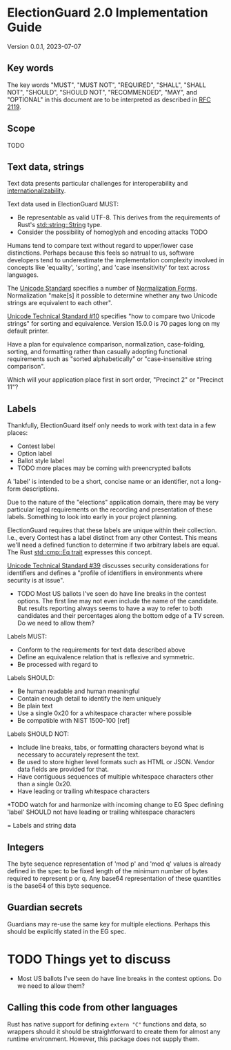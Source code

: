 # ElectionGuard 2.0 Implementation Guide

Version 0.0.1, 2023-07-07

## Key words

The key words "MUST", "MUST NOT", "REQUIRED", "SHALL", "SHALL NOT", "SHOULD",
"SHOULD NOT", "RECOMMENDED",  "MAY", and "OPTIONAL" in this document are to be
interpreted as described in [RFC 2119](https://www.rfc-editor.org/rfc/rfc2119).

## Scope

TODO

## Text data, strings

Text data presents particular challenges for interoperability and [internationalizability](https://www.w3.org/International/i18n-drafts/nav/about).

Text data used in ElectionGuard MUST:
* Be representable as valid UTF-8. This derives from the requirements of Rust's [std::string::String](https://doc.rust-lang.org/std/string/struct.String.html) type.
* Consider the possibility of homoglyph and encoding attacks TODO

Humans tend to compare text without regard to upper/lower case distinctions. Perhaps because this feels so natrual
to us, software developers tend to underestimate the implementation complexity involved in concepts
like 'equality', 'sorting', and 'case insensitivity' for text across languages.

The [Unicode Standard](https://www.unicode.org/versions/latest/) specifies a number of
[Normalization Forms](https://www.unicode.org/reports/tr15/). Normalization "make[s] it possible to determine
whether any two Unicode strings are equivalent to each other".

[Unicode Technical Standard #10](https://www.unicode.org/reports/tr10/) specifies "how to compare two Unicode strings"
for sorting and equivalence. Version 15.0.0 is 70 pages long on my default printer.

Have a plan for equivalence comparison, normalization, case-folding, sorting, and formatting
rather than casually adopting functional requirements such as "sorted alphabetically" or "case-insensitive string comparison".

Which will your application place first in sort order, "Precinct 2" or "Precinct 11"?

## Labels

Thankfully, ElectionGuard itself only needs to work with text data in a few places:
* Contest label
* Option label
* Ballot style label
* TODO more places may be coming with preencrypted ballots

A 'label' is intended to be a short, concise name or an identifier, not a long-form descriptions.

Due to the nature of the "elections" application domain, there may be very particular legal
requirements on the recording and presentation of these labels. Something to look into early
in your project planning.

ElectionGuard requires that these labels are unique within their collection. I.e., every Contest
has a label distinct from any other Contest. This means we'll need a defined function to determine if
two arbitrary labels are equal. The Rust [std::cmp::Eq trait](https://doc.rust-lang.org/std/cmp/trait.Eq.html)
expresses this concept.

[Unicode Technical Standard #39](https://www.unicode.org/reports/tr39/) discusses security considerations
for identifiers and defines a "profile of identifiers in environments where security is at issue".

* TODO Most US ballots I've seen do have line breaks in the contest options. The first line may not even include the name of the candidate. But results reporting always seems to have a way to refer to both candidates and their percentages along the bottom edge of a TV screen. Do we need to allow them?

Labels MUST:
* Conform to the requirements for text data described above
* Define an equivalence relation that is reflexive and symmetric.
* Be processed with regard to 

Labels SHOULD:
* Be human readable and human meaningful
* Contain enough detail to identify the item uniquely
* Be plain text
* Use a single 0x20 for a whitespace character where possible
* Be compatible with NIST 1500-100 [ref]

Labels SHOULD NOT:
* Include line breaks, tabs, or formatting characters beyond what is necessary to accurately represent the text.
* Be used to store higher level formats such as HTML or JSON. Vendor data fields are provided for that.
* Have contiguous sequences of multiple whitespace characters other than a single 0x20.
* Have leading or trailing whitespace characters

*TODO watch for and harmonize with incoming change to EG Spec defining 'label'
SHOULD not have leading or trailing whitespace characters

= Labels and string data

## Integers
The byte sequence representation of 'mod p' and 'mod q' values is already defined in the spec to be fixed length of the minimum number of bytes required to represent p or q.
Any base64 representation of these quantities is the base64 of this byte sequence.

## Guardian secrets

Guardians may re-use the same key for multiple elections. Perhaps this should be explicitly stated in the EG spec.

# TODO Things yet to discuss

* Most US ballots I've seen do have line breaks in the contest options. Do we need to allow them?

## Calling this code from other languages

Rust has native support for defining `extern "C"` functions and data, so wrappers should it should be straightforward
to create them for almost any runtime environment. However, this package does not supply them.
